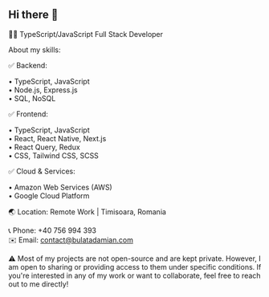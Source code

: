## Hi there 👋

👨‍💻 TypeScript/JavaScript Full Stack Developer

About my skills:

✅ Backend:

• TypeScript, JavaScript                                                                                                                                                                                                                                                      
• Node.js, Express.js                                                                                                                                                                                                                                                      
• SQL, NoSQL                                                                                                                                                                                                                                                      

✅ Frontend:

• TypeScript, JavaScript                                                                                                                                                                                                                                                      
• React, React Native, Next.js                                                                                                                                                                                                                                                   
• React Query, Redux                                                                                                                                                                                                                                                      
• CSS, Tailwind CSS, SCSS                                                                                                                                                                                                                                                      

✅ Cloud & Services:

• Amazon Web Services (AWS)                                                                                                                                                                                                                                                      
• Google Cloud Platform                                                                                                                                                                                                                                                      
                                                                                                                                                                                                                                                    

🌏 Location: Remote Work | Timisoara, Romania 

📞 Phone: +40 756 994 393                                                                                                                                                                                                                                                      
✉️ Email: contact@bulatadamian.com

⚠️ Most of my projects are not open-source and are kept private. However, I am open to sharing or providing access to them under specific conditions. If you're interested in any of my work or want to collaborate, feel free to reach out to me directly!
